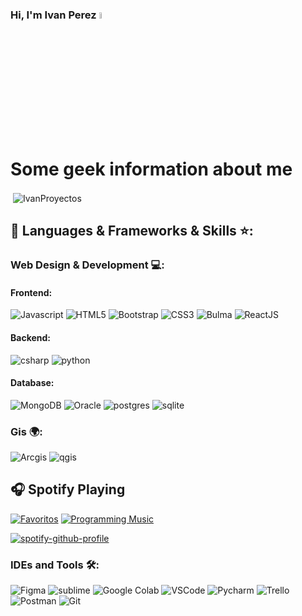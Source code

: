 ### Hi, I'm Ivan Perez <a href="https://www.gautamkrishnar.com/"><img src="https://media.giphy.com/media/hvRJCLFzcasrR4ia7z/giphy.gif" width="5%"></a>

# Some geek information about me

<p>&nbsp;<img align="center" src="https://readmestats.999857.xyz/api?username=IvanProyectos&show_icons=true&locale=en&theme=tokyonight" alt="IvanProyectos" /></p>

## 🔨 Languages & Frameworks & Skills ⭐️:

### Web Design & Development 💻:
#### Frontend:
![Javascript](https://img.shields.io/badge/JavaScript-FFDF1E.svg?style=for-the-badge&logo=javascript&logoColor=white)
![HTML5](https://img.shields.io/badge/-HTML5-E34F26?style=for-the-badge&logo=html5&logoColor=white)
![Bootstrap](https://img.shields.io/badge/-Bootstrap-563D7C?style=for-the-badge&logo=bootstrap&logoColor=white)
![CSS3](https://img.shields.io/badge/-CSS3-1572B6?style=for-the-badge&logo=css3)
![Bulma](https://img.shields.io/badge/Bulma-06B6D4?style=for-the-badge&logo=bulma&logoColor=white)
![ReactJS](https://img.shields.io/badge/-ReactJS-%2361DAFB?style=for-the-badge&logo=react&logoColor=white)

#### Backend:
![csharp](https://img.shields.io/badge/csharp-563D7C.svg?style=for-the-badge&logo=csharp&logoColor=white)
![python](https://img.shields.io/badge/Python-005C84?style=for-the-badge&logo=python&logoColor=white)


#### Database:
![MongoDB](https://img.shields.io/badge/MongoDB-4EA94B?style=for-the-badge&logo=mongodb&logoColor=white)
![Oracle](https://img.shields.io/badge/Oracle-9C033A?style=for-the-badge&logo=oracle&logoColor=white)
![postgres](https://img.shields.io/badge/postgresql-039BE5?style=for-the-badge&logo=postgresql&logoColor=white)
![sqlite](https://img.shields.io/badge/sqlite-646CFF?style=for-the-badge&logo=sqlite&logoColor=white)

### Gis 🌍:
![Arcgis](https://img.shields.io/badge/Arcgis-14354C?style=for-the-badge&logo=arcgis&logoColor=white)
![qgis](https://img.shields.io/badge/qgis-121011?style=for-the-badge&logo=qgis&logoColor=white)

## 🎧 Spotify Playing

[![Favoritos](https://img.shields.io/badge/favorites-ivan?style=flat&logo=spotify&logoColor=white)](https://open.spotify.com/playlist/1gn9DPvQKnL3680wkVgoPg?si=868a23c9904a4682)
[![Programming Music](https://img.shields.io/badge/Programning_Music-5656?style=flat&logo=spotify&logoColor=white)](https://open.spotify.com/playlist/1P4VapT1pa7aAfQ1hGRIFc?si=0fc158fc4ac9490b)

[![spotify-github-profile](https://spotify-github-profile.vercel.app/api/view?uid=31qoz4x5lwbksqm5syg6ssqznbca&cover_image=true&theme=default&show_offline=false&background_color=121212&interchange=true)](https://spotify-github-profile.vercel.app/api/view?uid=31qoz4x5lwbksqm5syg6ssqznbca&redirect=true)


### IDEs and Tools 🛠:
![Figma](https://img.shields.io/badge/Figma-F24E1E?style=for-the-badge&logo=figma&logoColor=white)
![sublime](https://img.shields.io/badge/sublime-525252?style=for-the-badge&logo=sublimetext&logoColor=F9AB00)
![Google Colab](https://img.shields.io/badge/Colab-F9AB00?style=for-the-badge&logo=googlecolab&color=525252)
![VSCode](https://img.shields.io/badge/Visual_Studio_Code-0078D4?style=for-the-badge&logo=visual%20studio%20code&logoColor=white)
![Pycharm](https://img.shields.io/badge/Pycharm-000000.svg?style=for-the-badge&logo=intellij-idea&logoColor=white)
![Trello](https://img.shields.io/badge/Trello-0052CC?style=for-the-badge&logo=trello&logoColor=white)
![Postman](https://img.shields.io/badge/Postman-FF6C37?style=for-the-badge&logo=postman&logoColor=white)
![Git](https://img.shields.io/badge/GIT-E44C30?style=for-the-badge&logo=git&logoColor=white)
